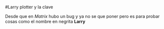 #Larry plotter y la clave

Desde que en *Matrix* hubo un bug y ya no se que poner pero es para probar cosas como el nombre en negrita **Larry**
